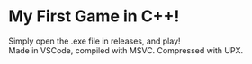 # My First Game in C++!

Simply open the .exe file in releases, and play!<br>
Made in VSCode, compiled with MSVC. Compressed with UPX.
